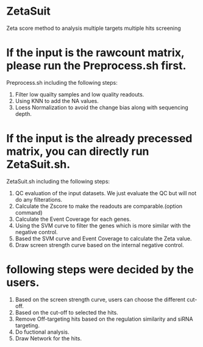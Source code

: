 # ZetaSuit
Zeta score method to analysis multiple targets multiple hits screening

# If the input is the rawcount matrix, please run the Preprocess.sh first.
Preprocess.sh including the following steps: 
  1) Filter low quailty samples and low quality readouts.
  2) Using KNN to add the NA values.
  3) Loess Normalization to avoid the change bias along with sequencing depth.

# If the input is the already precessed matrix, you can directly run ZetaSuit.sh.
ZetaSuit.sh including the following steps:
  1) QC evaluation of the input datasets. We just evaluate the QC but will not do any filterations.
  2) Calculate the Zscore to make the readouts are comparable.(option command)
  3) Calculate the Event Coverage for each genes.
  4) Using the SVM curve to filter the genes which is more similar with the negative control.
  5) Based the SVM curve and Event Coverage to calculate the Zeta value.
  6) Draw screen strength curve based on the internal negative control.

# following steps were decided by the users.
  1) Based on the screen strength curve, users can choose the different cut-off.
  2) Based on the cut-off to selected the hits.
  3) Remove Off-targeting hits based on the regulation similarity and siRNA targeting.
  4) Do fuctional analysis.
  5) Draw Network for the hits.
